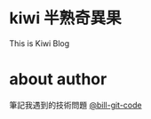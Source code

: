 # kiwi 半熟奇異果
This is Kiwi Blog 


# about author
筆記我遇到的技術問題
[@bill-git-code](https://github.com/bill-git-code)
